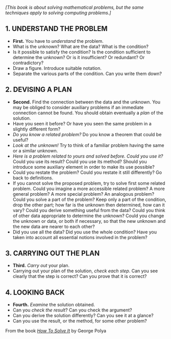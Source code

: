 _[This book is about solving mathematical problems, but the same techniques apply to solving computing problems.]_

## 1. UNDERSTAND THE PROBLEM

* **First.** You have to _understand_ the problem.
* What is the unknown? What are the data? What is the condition?
* Is it possible to satisfy the condition? Is the condition sufficient to determine the unknown? Or is it insufficient? Or redundant? Or contradictory?
* Draw a figure. Introduce suitable notation.
* Separate the various parts of the condition. Can you write them down?

## 2. DEVISING A PLAN

* **Second.** Find the connection between the data and the unknown. You may be obliged to consider auxiliary problems if an immediate connection cannot be found. You should obtain eventually a _plan_ of the solution.
* Have you seen it before? Or have you seen the same problem in a slightly different form?
* _Do you know a related problem?_ Do you know a theorem that could be useful?
* _Look at the unknown!_ Try to think of a familiar problem having the same or a similar unknown.
* _Here is a problem related to yours and solved before. Could you use it?_ Could you use its result? Could you use its method? Should you introduce some auxiliary element in order to make its use possible?
* Could you restate the problem? Could you restate it still differently? Go back to definitions.
* If you cannot solve the proposed problem, try to solve first some related problem. Could you imagine a more accessible related problem? A more general problem? A more special problem? An analogous problem? Could you solve a part of the problem? Keep only a part of the condition, drop the other part; how far is the unknown then determined, how can it vary? Could  you  derive something useful from the data? Could you think of other data appropriate to determine the unknown? Could you change the unknown or data, or both if necessary, so that the new unknown and the new data are nearer to each other?
* Did you use all the data? Did you use the whole condition? Have you taken into account all essential notions involved in the problem?

## 3. CARRYING OUT THE PLAN

* **Third.** _Carry out_ your plan.
* Carrying out your plan of the solution, _check each step_. Can you see clearly that the step is correct? Can you prove that it is correct?

## 4. LOOKING BACK

* **Fourth.** _Examine_ the solution obtained.
* Can you _check the result_? Can you check the argument?
* Can you derive the solution differently? Can you see it at a glance?
* Can you use the result, or the method, for some other problem?

From the book [_How To Solve It_](https://www.amazon.com/How-Solve-Aspect-Mathematical-Method-ebook/dp/B0073X0IOA/) by George Polya